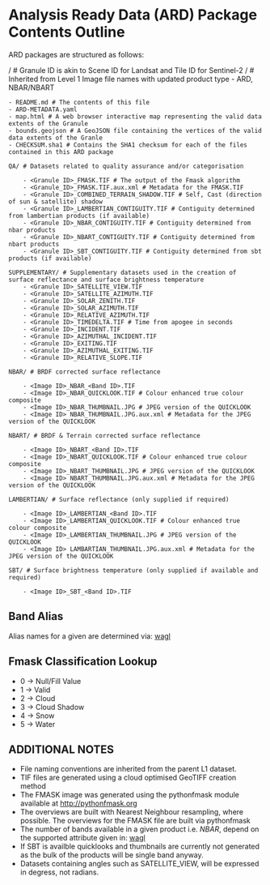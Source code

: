 Analysis Ready Data (ARD) Package Contents Outline
==================================================

ARD packages are structured as follows:

<Granule ID>/ # Granule ID is akin to Scene ID for Landsat and Tile ID for Sentinel-2
<IMAGE ID>/ # Inherited from Level 1 Image file names with updated product type - ARD, NBAR/NBART

    - README.md # The contents of this file
    - ARD-METADATA.yaml
    - map.html # A web browser interactive map representing the valid data extents of the Granule
    - bounds.geojson # A GeoJSON file containing the vertices of the valid data extents of the Granle
    - CHECKSUM.sha1 # Contains the SHA1 checksum for each of the files contained in this ARD package

    QA/ # Datasets related to quality assurance and/or categorisation

        - <Granule ID>_FMASK.TIF # The output of the Fmask algorithm
        - <Granule_ID>_FMASK.TIF.aux.xml # Metadata for the FMASK.TIF
        - <Granule ID>_COMBINED_TERRAIN_SHADOW.TIF # Self, Cast (direction of sun & satellite) shadow
        - <Granule ID>_LAMBERTIAN_CONTIGUITY.TIF # Contiguity determined from lambertian products (if available)
        - <Granule ID>_NBAR_CONTIGUITY.TIF # Contiguity determined from nbar products
        - <Granule ID>_NBART_CONTIGUITY.TIF # Contiguity determined from nbart products
        - <Granule ID>_SBT_CONTIGUITY.TIF # Contiguity determined from sbt products (if available)

    SUPPLEMENTARY/ # Supplementary datasets used in the creation of surface reflectance and surface brightness temperature
        - <Granule ID>_SATELLITE_VIEW.TIF
        - <Granule ID>_SATELLITE_AZIMUTH.TIF
        - <Granule ID>_SOLAR_ZENITH.TIF
        - <Granule ID>_SOLAR_AZIMUTH.TIF
        - <Granule ID>_RELATIVE_AZIMUTH.TIF
        - <Granule ID>_TIMEDELTA.TIF # Time from apogee in seconds
        - <Granule ID>_INCIDENT.TIF
        - <Granule ID>_AZIMUTHAL_INCIDENT.TIF
        - <Granule ID>_EXITING.TIF
        - <Granule ID>_AZIMUTHAL_EXITING.TIF
        - <Granule ID>_RELATIVE_SLOPE.TIF

    NBAR/ # BRDF corrected surface reflectance

        - <Image ID>_NBAR_<Band ID>.TIF
        - <Image ID>_NBAR_QUICKLOOK.TIF # Colour enhanced true colour composite
        - <Image ID>_NBAR_THUMBNAIL.JPG # JPEG version of the QUICKLOOK
        - <Image ID> NBAR_THUMBNAIL.JPG.aux.xml # Metadata for the JPEG version of the QUICKLOOK

    NBART/ # BRDF & Terrain corrected surface reflectance

        - <Image ID>_NBART_<Band ID>.TIF
        - <Image ID>_NBART_QUICKLOOK.TIF # Colour enhanced true colour composite
        - <Image ID>_NBART_THUMBNAIL.JPG # JPEG version of the QUICKLOOK
        - <Image ID> NBART_THUMBNAIL.JPG.aux.xml # Metadata for the JPEG version of the QUICKLOOK

    LAMBERTIAN/ # Surface reflectance (only supplied if required)

        - <Image ID>_LAMBERTIAN_<Band ID>.TIF
        - <Image ID>_LAMBERTIAN_QUICKLOOK.TIF # Colour enhanced true colour composite
        - <Image ID>_LAMBERTIAN_THUMBNAIL.JPG # JPEG version of the QUICKLOOK
        - <Image ID> LAMBARTIAN_THUMBNAIL.JPG.aux.xml # Metadata for the JPEG version of the QUICKLOOK

    SBT/ # Surface brightness temperature (only supplied if available and required)

        - <Image ID>_SBT_<Band ID>.TIF


Band Alias
----------

Alias names for a given <Band ID> are determined via:
[wagl](https://github.com/GeoscienceAustralia/wagl/blob/develop/wagl/acquisition/sensors.json)


Fmask Classification Lookup
---------------------------

* 0 -> Null/Fill Value
* 1 -> Valid
* 2 -> Cloud
* 3 -> Cloud Shadow
* 4 -> Snow
* 5 -> Water


ADDITIONAL NOTES
----------------

* File naming conventions are inherited from the parent L1 dataset.
* TIF files are generated using a cloud optimised GeoTIFF creation method
* The FMASK image was generated using the pythonfmask module available at http://pythonfmask.org
* The overviews are built with Nearest Neighbour resampling, where possible. The overviews for the FMASK file are built via pythonfmask
* The number of bands available in a given product i.e. *NBAR*, depend on the supported attribute given in:
[wagl](https://github.com/GeoscienceAustralia/wagl/blob/develop/wagl/acquisition/sensors.json)
* If SBT is availble quicklooks and thumbnails are currently not generated as the bulk of the products will be single band anyway.
* Datasets containing angles such as SATELLITE_VIEW, will be expressed in degress, not radians.
